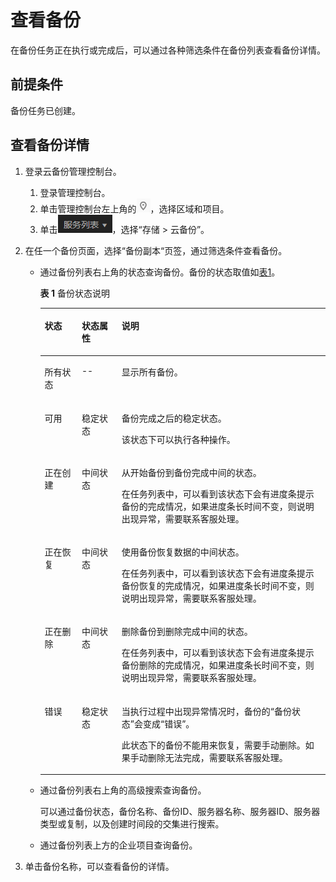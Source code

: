 # 查看备份<a name="cbr_03_0013"></a>

在备份任务正在执行或完成后，可以通过各种筛选条件在备份列表查看备份详情。

## 前提条件<a name="section451227271115"></a>

备份任务已创建。

## 查看备份详情<a name="section176932024121119"></a>

1.  登录云备份管理控制台。
    1.  登录管理控制台。
    2.  单击管理控制台左上角的![](figures/icon-region.png)，选择区域和项目。
    3.  单击![](figures/icon-list.png)，选择“存储 \> 云备份”。

2.  在任一个备份页面，选择“备份副本“页签，通过筛选条件查看备份。
    -   通过备份列表右上角的状态查询备份。备份的状态取值如[表1](#table27644511104124)。

        **表 1**  备份状态说明

        <a name="table27644511104124"></a>
        <table><thead align="left"><tr id="row60378258104124"><th class="cellrowborder" valign="top" width="13%" id="mcps1.2.4.1.1"><p id="p58800757104124"><a name="p58800757104124"></a><a name="p58800757104124"></a>状态</p>
        </th>
        <th class="cellrowborder" valign="top" width="14.000000000000002%" id="mcps1.2.4.1.2"><p id="p65240856104124"><a name="p65240856104124"></a><a name="p65240856104124"></a>状态属性</p>
        </th>
        <th class="cellrowborder" valign="top" width="73%" id="mcps1.2.4.1.3"><p id="p50017955104124"><a name="p50017955104124"></a><a name="p50017955104124"></a>说明</p>
        </th>
        </tr>
        </thead>
        <tbody><tr id="row3808446420388"><td class="cellrowborder" valign="top" width="13%" headers="mcps1.2.4.1.1 "><p id="p721585820388"><a name="p721585820388"></a><a name="p721585820388"></a>所有状态</p>
        </td>
        <td class="cellrowborder" valign="top" width="14.000000000000002%" headers="mcps1.2.4.1.2 "><p id="p4761360720388"><a name="p4761360720388"></a><a name="p4761360720388"></a>--</p>
        </td>
        <td class="cellrowborder" valign="top" width="73%" headers="mcps1.2.4.1.3 "><p id="p3149697320388"><a name="p3149697320388"></a><a name="p3149697320388"></a>显示所有备份。</p>
        </td>
        </tr>
        <tr id="row24922559104124"><td class="cellrowborder" valign="top" width="13%" headers="mcps1.2.4.1.1 "><p id="p5461395104124"><a name="p5461395104124"></a><a name="p5461395104124"></a>可用</p>
        </td>
        <td class="cellrowborder" valign="top" width="14.000000000000002%" headers="mcps1.2.4.1.2 "><p id="p39719880104124"><a name="p39719880104124"></a><a name="p39719880104124"></a>稳定状态</p>
        </td>
        <td class="cellrowborder" valign="top" width="73%" headers="mcps1.2.4.1.3 "><p id="p63193734104124"><a name="p63193734104124"></a><a name="p63193734104124"></a>备份完成之后的稳定状态。</p>
        <p id="p31872695104124"><a name="p31872695104124"></a><a name="p31872695104124"></a>该状态下可以执行各种操作。</p>
        </td>
        </tr>
        <tr id="row18418804104124"><td class="cellrowborder" valign="top" width="13%" headers="mcps1.2.4.1.1 "><p id="p15528122104124"><a name="p15528122104124"></a><a name="p15528122104124"></a>正在创建</p>
        </td>
        <td class="cellrowborder" valign="top" width="14.000000000000002%" headers="mcps1.2.4.1.2 "><p id="p49818369104124"><a name="p49818369104124"></a><a name="p49818369104124"></a>中间状态</p>
        </td>
        <td class="cellrowborder" valign="top" width="73%" headers="mcps1.2.4.1.3 "><p id="p8756080104124"><a name="p8756080104124"></a><a name="p8756080104124"></a>从开始备份到备份完成中间的状态。</p>
        <p id="p11695863104124"><a name="p11695863104124"></a><a name="p11695863104124"></a>在任务列表中，可以看到该状态下会有进度条提示备份的完成情况，如果进度条长时间不变，则说明出现异常，需要联系客服处理。</p>
        </td>
        </tr>
        <tr id="row38153904104124"><td class="cellrowborder" valign="top" width="13%" headers="mcps1.2.4.1.1 "><p id="p3458537104124"><a name="p3458537104124"></a><a name="p3458537104124"></a>正在恢复</p>
        </td>
        <td class="cellrowborder" valign="top" width="14.000000000000002%" headers="mcps1.2.4.1.2 "><p id="p11706050104124"><a name="p11706050104124"></a><a name="p11706050104124"></a>中间状态</p>
        </td>
        <td class="cellrowborder" valign="top" width="73%" headers="mcps1.2.4.1.3 "><p id="p8665955104124"><a name="p8665955104124"></a><a name="p8665955104124"></a>使用备份恢复数据的中间状态。</p>
        <p id="p10884734104124"><a name="p10884734104124"></a><a name="p10884734104124"></a>在任务列表中，可以看到该状态下会有进度条提示备份恢复的完成情况，如果进度条长时间不变，则说明出现异常，需要联系客服处理。</p>
        </td>
        </tr>
        <tr id="row30853749104124"><td class="cellrowborder" valign="top" width="13%" headers="mcps1.2.4.1.1 "><p id="p16125727104124"><a name="p16125727104124"></a><a name="p16125727104124"></a>正在删除</p>
        </td>
        <td class="cellrowborder" valign="top" width="14.000000000000002%" headers="mcps1.2.4.1.2 "><p id="p31115530104124"><a name="p31115530104124"></a><a name="p31115530104124"></a>中间状态</p>
        </td>
        <td class="cellrowborder" valign="top" width="73%" headers="mcps1.2.4.1.3 "><p id="p37330014104124"><a name="p37330014104124"></a><a name="p37330014104124"></a>删除备份到删除完成中间的状态。</p>
        <p id="p425806104124"><a name="p425806104124"></a><a name="p425806104124"></a>在任务列表中，可以看到该状态下会有进度条提示备份删除的完成情况，如果进度条长时间不变，则说明出现异常，需要联系客服处理。</p>
        </td>
        </tr>
        <tr id="row3832257104124"><td class="cellrowborder" valign="top" width="13%" headers="mcps1.2.4.1.1 "><p id="p41977438104124"><a name="p41977438104124"></a><a name="p41977438104124"></a>错误</p>
        </td>
        <td class="cellrowborder" valign="top" width="14.000000000000002%" headers="mcps1.2.4.1.2 "><p id="p44729307104124"><a name="p44729307104124"></a><a name="p44729307104124"></a>稳定状态</p>
        </td>
        <td class="cellrowborder" valign="top" width="73%" headers="mcps1.2.4.1.3 "><p id="p66304096104124"><a name="p66304096104124"></a><a name="p66304096104124"></a>当执行过程中出现异常情况时，备份的“备份状态”会变成“错误”。</p>
        <p id="p59865958104124"><a name="p59865958104124"></a><a name="p59865958104124"></a>此状态下的备份不能用来恢复，需要手动删除。如果手动删除无法完成，需要联系客服处理。</p>
        </td>
        </tr>
        </tbody>
        </table>

    -   通过备份列表右上角的高级搜索查询备份。

        可以通过备份状态，备份名称、备份ID、服务器名称、服务器ID、服务器类型或复制，以及创建时间段的交集进行搜索。

    -   通过备份列表上方的企业项目查询备份。

3.  单击备份名称，可以查看备份的详情。

